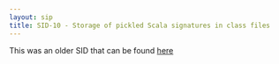 ```yaml
---
layout: sip
title: SID-10 - Storage of pickled Scala signatures in class files
---
```


This was an older SID that can be found [here](http://www.scala-lang.org/sid/10)
